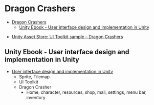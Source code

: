 # Dragon Crashers

<!-- TOC -->
* [Dragon Crashers](#dragon-crashers)
  * [Unity Ebook - User interface design and implementation in Unity](#unity-ebook---user-interface-design-and-implementation-in-unity)
<!-- TOC -->

- [Unity Asset Store: UI Toolkit sample – Dragon Crashers](https://assetstore.unity.com/packages/essentials/tutorial-projects/dragon-crashers-ui-toolkit-sample-project-231178)

## Unity Ebook - User interface design and implementation in Unity

- [User interface design and implementation in Unity](https://unity.com/resources/user-interface-design-and-implementation-in-unity)
  - Sprite, Tilemap
  - UI Toolkit
  - Dragon Crasher
    - Home, character, resources, shop, mail, settings, menu bar, inventory
